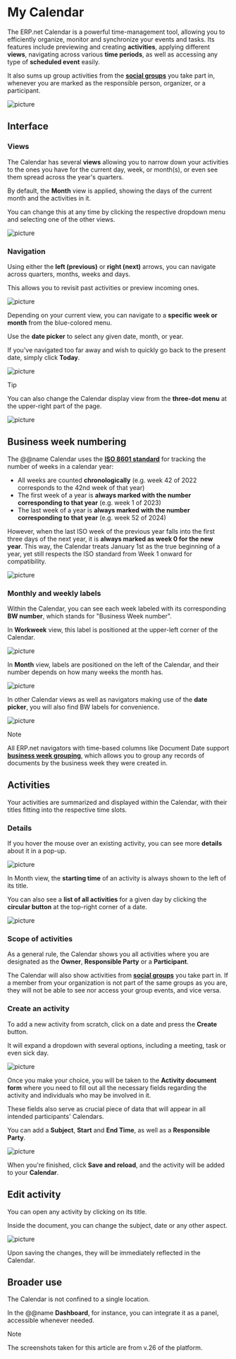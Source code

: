 # My Calendar

The ERP.net Calendar is a powerful time-management tool, allowing you to efficiently organize, monitor and synchronize your events and tasks. Its features include previewing and creating **activities**, applying different **views**, navigating across various **time periods**, as well as accessing any type of **scheduled event** easily.

It also sums up group activities from the **[social groups](groups/features-in-groups.md)** you take part in, whenever you are marked as the responsible person, organizer, or a participant. 

![picture](pictures/new_calendar_overview.png)

## Interface

### Views

The Calendar has several **views** allowing you to narrow down your activities to the ones you have for the current day, week, or month(s), or even see them spread across the year's quarters. 

By default, the **Month** view is applied, showing the days of the current month and the activities in it. 

You can change this at any time by clicking the respective dropdown menu and selecting one of the other views.

![picture](pictures/new_calendar_view.png)

### Navigation

Using either the **left (previous)** or **right (next)** arrows, you can navigate across quarters, months, weeks and days. 

This allows you to revisit past activities or preview incoming ones.

![picture](pictures/calendar_switch_monthss.png)

Depending on your current view, you can navigate to a **specific week or month** from the blue-colored menu.

Use the **date picker** to select any given date, month, or year. 

If you've navigated too far away and wish to quickly go back to the present date, simply click **Today**.

![picture](pictures/calendar_mini.png)

> [!Tip]
> You can also change the Calendar display view from the **three-dot menu** at the upper-right part of the page.

![picture](pictures/calendar_view_modes.png)

## Business week numbering

The @@name Calendar uses the **[ISO 8601 standard](https://en.wikipedia.org/wiki/ISO_8601)** for tracking the number of weeks in a calendar year: 

- All weeks are counted **chronologically** (e.g. week 42 of 2022 corresponds to the 42nd week of that year)
- The first week of a year is **always marked with the number corresponding to that year** (e.g. week 1 of 2023)
- The last week of a year is **always marked with the number corresponding to that year** (e.g. week 52 of 2024)

However, when the last ISO week of the previous year falls into the first three days of the next year, it is **always marked as week 0 for the new year**. This way, the Calendar treats January 1st as the true beginning of a year, yet still respects the ISO standard from Week 1 onward for compatibility.

![picture](pictures/week_zero.png)

### Monthly and weekly labels

Within the Calendar, you can see each week labeled with its corresponding **BW number**, which stands for "Business Week number".

In **Workweek** view, this label is positioned at the upper-left corner of the Calendar.

![picture](pictures/business_week_view.png)

In **Month** view, labels are positioned on the left of the Calendar, and their number depends on how many weeks the month has.

![picture](pictures/business_week_monthvieww.png)

In other Calendar views as well as navigators making use of the **date picker**, you will also find BW labels for convenience.

![picture](pictures/business_week_mini.png)

> [!NOTE]
> All ERP.net navigators with time-based columns like Document Date support **[business week grouping](https://docs.erp.net/webclient/introduction/navigator-features.html?q=features#group-by-intervals)**, which allows you to group any records of documents by the business week they were created in. 

## Activities

Your activities are summarized and displayed within the Calendar, with their titles fitting into the respective time slots.

### Details

If you hover the mouse over an existing activity, you can see more **details** about it in a pop-up.

![picture](pictures/activity_details.png)

In Month view, the **starting time** of an activity is always shown to the left of its title.

You can also see a **list of all activities** for a given day by clicking the **circular button** at the top-right corner of a date.

![picture](pictures/activities_fortheday.png)

### Scope of activities

As a general rule, the Calendar shows you all activities where you are designated as the **Owner**, **Responsible Party** or a **Participant**.

The Calendar will also show activities from **[social groups](groups/features-in-groups.md)** you take part in. If a member from your organization is not part of the same groups as you are, they will not be able to see nor access your group events, and vice versa.

### Create an activity

To add a new activity from scratch, click on a date and press the **Create** button.

It will expand a dropdown with several options, including a meeting, task or even sick day.

![picture](pictures/create_activity.png)

Once you make your choice, you will be taken to the **Activity document form** where you need to fill out all the necessary fields regarding the activity and individuals who may be involved in it.

These fields also serve as crucial piece of data that will appear in all intended participants' Calendars.

You can add a **Subject**, **Start** and **End Time**, as well as a **Responsible Party**.

![picture](pictures/Screenshot_8.png)

When you're finished, click **Save and reload**, and the activity will be added to your **Calendar**.
 
## Edit activity

You can open any activity by clicking on its title.

Inside the document, you can change the subject, date or any other aspect.

![picture](pictures/activity_document.png)

Upon saving the changes, they will be immediately reflected in the Calendar.

## Broader use

The Calendar is not confined to a single location. 

In the @@name **Dashboard**, for instance, you can integrate it as a panel, accessible whenever needed. 

> [!Note]
> The screenshots taken for this article are from v.26 of the platform.
